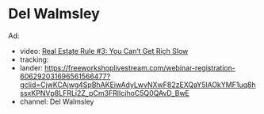 # Del Walmsley
Ad:
- video: [Real Estate Rule #3: You Can’t Get Rich Slow](https://youtu.be/zK1oMhUV54s)
- tracking:
- lander: https://freeworkshoplivestream.com/webinar-registration-606292031696561566477?gclid=CjwKCAjwg4SpBhAKEiwAdyLwvNXwF82zEXQaY5lAOkYMF1uq8hssxKPNVp8LFRLi2Z_pCm3FRlIcjhoC5Q0QAvD_BwE
- channel: Del Walmsley
